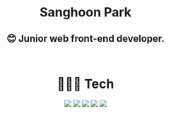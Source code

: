 <h1 align="center">Sanghoon Park</h1>
<h2 align="center">😊 Junior web front-end developer.</h3>



<br />
<h1 align="center">🧑🏻‍💻 Tech</h1>


<p align="center">
  <img src="https://img.shields.io/badge/JavaScript-f7df11?style=flat-square&logo=JavaScript&logoColor=black">
  <img src="https://img.shields.io/badge/TypeScript-007ACC?style=flat-square&logo=TypeScript&logoColor=white">
  <img src="https://img.shields.io/badge/React-61dafb?style=flat-square&logo=React&logoColor=black">
  <img src="https://img.shields.io/badge/html-E34F26?style=flat&logo=html5&logoColor=white">
  <img src="https://img.shields.io/badge/css-1572B6?style=flat&logo=css3&logoColor=white">
</p>

